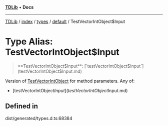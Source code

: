[**TDLib**](../../../../../../README.md) • **Docs**

***

[TDLib](../../../../../../modules.md) / [index](../../../../../README.md) / [types](../../../README.md) / [default](../README.md) / TestVectorIntObject$Input

# Type Alias: TestVectorIntObject$Input

> **TestVectorIntObject$Input**: [`testVectorIntObject$Input`](testVectorIntObject$Input.md)

Version of [TestVectorIntObject](TestVectorIntObject-1.md) for method parameters.
Any of:
- [testVectorIntObject$Input](testVectorIntObject$Input.md)

## Defined in

dist/generated/types.d.ts:68384
